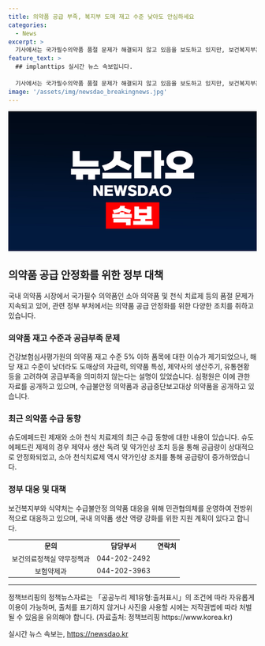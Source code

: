 ```yaml
---
title: 의약품 공급 부족, 복지부 도매 재고 수준 낮아도 안심하세요
categories:
  - News
excerpt: >
  기사에서는 국가필수의약품 품절 문제가 해결되지 않고 있음을 보도하고 있지만, 보건복지부는 도매상의 재고 수준이 공급부족을 의미하지 않는다고 설명했다. 또한, 특정 의약품들에 대한 최근 수급 동향을 제시하며, 보건복지부와 식약처가 민관 협력을 통해 수급부족에 대응하고 있고, 국내 의약품 생산역량을 강화할 예정이라고 전했다. 요약 : 국가필수의약품 품절 문제에 대해 보건복지부는 도매상 재고 수준이 공급부족을 의미하지 않는다고 설명했으며, 최근 수급 동향과 민관 협력을 통한 대응책을 소개했다.
feature_text: >
  ## implanttips 실시간 뉴스 속보입니다.

  기사에서는 국가필수의약품 품절 문제가 해결되지 않고 있음을 보도하고 있지만, 보건복지부는 도매상의 재고 수준이 공급부족을 의미하지 않는다고 설명했다. 또한, 특정 의약품들에 대한 최근 수급 동향을 제시하며, 보건복지부와 식약처가 민관 협력을 통해 수급부족에 대응하고 있고, 국내 의약품 생산역량을 강화할 예정이라고 전했다. 요약 : 국가필수의약품 품절 문제에 대해 보건복지부는 도매상 재고 수준이 공급부족을 의미하지 않는다고 설명했으며, 최근 수급 동향과 민관 협력을 통한 대응책을 소개했다.
image: '/assets/img/newsdao_breakingnews.jpg'
---
```


<p><img src="/assets/img/newsdao_breakingnews.jpg" alt="implanttips 속보" /></p>

<h2 data-ke-size="size26">의약품 공급 안정화를 위한 정부 대책</h2>

<p data-ke-size="size16">국내 의약품 시장에서 국가필수 의약품인 소아 의약품 및 천식 치료제 등의 품절 문제가 지속되고 있어, 관련 정부 부처에서는 의약품 공급 안정화를 위한 다양한 조치를 취하고 있습니다.</p>

<h3 data-ke-size="size22">의약품 재고 수준과 공급부족 문제</h3>

<p data-ke-size="size16">건강보험심사평가원의 의약품 재고 수준 5% 이하 품목에 대한 이슈가 제기되었으나, 해당 재고 수준이 낮더라도 도매상의 자금력, 의약품 특성, 제약사의 생산주기, 유통현황 등을 고려하여 공급부족을 의미하지 않는다는 설명이 있었습니다. 심평원은 이에 관한 자료를 공개하고 있으며, 수급불안정 의약품과 공급중단보고대상 의약품을 공개하고 있습니다.</p>

<h3 data-ke-size="size22">최근 의약품 수급 동향</h3>

<p data-ke-size="size16">슈도에페드린 제재와 소아 천식 치료제의 최근 수급 동향에 대한 내용이 있습니다. 슈도에페드린 제제의 경우 제약사 생산 독려 및 약가인상 조치 등을 통해 공급량이 상대적으로 안정화되었고, 소아 천식치료제 역시 약가인상 조치를 통해 공급량이 증가하였습니다.</p>

<h3 data-ke-size="size22">정부 대응 및 대책</h3>

<p data-ke-size="size16">보건복지부와 식약처는 수급불안정 의약품 대응을 위해 민관협의체를 운영하여 전방위적으로 대응하고 있으며, 국내 의약품 생산 역량 강화를 위한 지원 계획이 있다고 합니다.</p>

<table>
    <tr>
        <td style="text-align: center; height: 17px;"><b>문의</b></td>
        <td style="text-align: center; height: 17px;"><b>담당부서</b></td>
        <td style="text-align: center; height: 17px;"><b>연락처</b></td>
    </tr>
    <tr>
        <td style="text-align: center; height: 17px;">보건의료정책실 약무정책과</td>
        <td style="text-align: center; height: 17px;">044-202-2492</td>
    </tr>
    <tr>
        <td style="text-align: center; height: 17px;">보험약제과</td>
        <td style="text-align: center; height: 17px;">044-202-3963</td>
    </tr>
</table>

<hr>

<p data-ke-size="size16">정책브리핑의 정책뉴스자료는 「공공누리 제1유형:출처표시」의 조건에 따라 자유롭게 이용이 가능하며, 출처를 표기하지 않거나 사진을 사용할 시에는 저작권법에 따라 처벌될 수 있음을 유의해야 합니다. (자료출처: 정책브리핑 https://www.korea.kr)</p>
실시간 뉴스 속보는, <a href="https://newsdao.kr" rel="dofollow">https://newsdao.kr</a>


